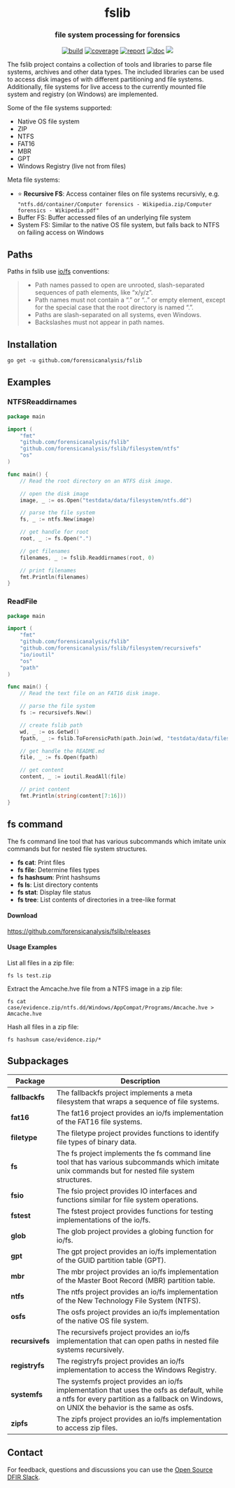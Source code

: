 <h1 align="center">fslib</h1>
<h3 align="center">file system processing for forensics</h3>

<p  align="center">
 <a href="https://github.com/forensicanalysis/fslib/actions"><img src="https://github.com/forensicanalysis/fslib/workflows/CI/badge.svg" alt="build" /></a>
 <a href="https://codecov.io/gh/forensicanalysis/fslib"><img src="https://codecov.io/gh/forensicanalysis/fslib/branch/master/graph/badge.svg" alt="coverage" /></a>
 <a href="https://goreportcard.com/report/github.com/forensicanalysis/fslib"><img src="https://goreportcard.com/badge/github.com/forensicanalysis/fslib" alt="report" /></a>
 <a href="https://godoc.org/github.com/forensicanalysis/fslib"><img src="https://godoc.org/github.com/forensicanalysis/fslib?status.svg" alt="doc" /></a>
 <a href="https://app.fossa.io/projects/git%2Bgithub.com%2Fforensicanalysis%2Ffslib?ref=badge_shield" alt="FOSSA Status"><img src="https://app.fossa.io/api/projects/git%2Bgithub.com%2Fforensicanalysis%2Ffslib.svg?type=shield"/></a>
</p>


The fslib project contains a collection of tools and libraries to parse file
systems, archives and other data types. The included libraries can be used to
access disk images of with different partitioning and file systems.
Additionally, file systems for live access to the currently mounted file system
and registry (on Windows) are implemented.

Some of the file systems supported:

- Native OS file system 
- ZIP
- NTFS
- FAT16
- MBR
- GPT
- Windows Registry (live not from files)

Meta file systems:

- ⭐ **Recursive FS**: Access container files on file systems recursivly, e.g. `"ntfs.dd/container/Computer forensics - Wikipedia.zip/Computer forensics - Wikipedia.pdf"`
- Buffer FS: Buffer accessed files of an underlying file system
- System FS: Similar to the native OS file system, but falls back to NTFS on failing access on Windows

## Paths

Paths in fslib use [io/fs](https://tip.golang.org/pkg/io/fs/#ValidPath) conventions:

> - Path names passed to open are unrooted, slash-separated sequences of path elements, like “x/y/z”.
> - Path names must not contain a “.” or “..” or empty element, except for the special case that the root directory is named “.”.
> - Paths are slash-separated on all systems, even Windows.
> - Backslashes must not appear in path names.

## Installation

``` shell
go get -u github.com/forensicanalysis/fslib
```



## Examples

### NTFSReaddirnames
``` go
package main

import (
	"fmt"
	"github.com/forensicanalysis/fslib"
	"github.com/forensicanalysis/fslib/filesystem/ntfs"
	"os"
)

func main() {
	// Read the root directory on an NTFS disk image.

	// open the disk image
	image, _ := os.Open("testdata/data/filesystem/ntfs.dd")

	// parse the file system
	fs, _ := ntfs.New(image)

	// get handle for root
	root, _ := fs.Open(".")

	// get filenames
	filenames, _ := fslib.Readdirnames(root, 0)

	// print filenames
	fmt.Println(filenames)
}

```

### ReadFile
``` go
package main

import (
	"fmt"
	"github.com/forensicanalysis/fslib"
	"github.com/forensicanalysis/fslib/filesystem/recursivefs"
	"io/ioutil"
	"os"
	"path"
)

func main() {
	// Read the text file on an FAT16 disk image.

	// parse the file system
	fs := recursivefs.New()

	// create fslib path
	wd, _ := os.Getwd()
	fpath, _ := fslib.ToForensicPath(path.Join(wd, "testdata/data/filesystem/fat16.dd/README.md"))

	// get handle the README.md
	file, _ := fs.Open(fpath)

	// get content
	content, _ := ioutil.ReadAll(file)

	// print content
	fmt.Println(string(content[7:16]))
}

```






## fs command

The fs command line tool that has various subcommands which imitate unix commands
but for nested file system structures.

 - **fs cat**: Print files
 - **fs file**: Determine files types
 - **fs hashsum**: Print hashsums
 - **fs ls**: List directory contents
 - **fs stat**: Display file status
 - **fs tree**: List contents of directories in a tree-like format


#### Download

https://github.com/forensicanalysis/fslib/releases

#### Usage Examples

List all files in a zip file:
```
fs ls test.zip
```

Extract the Amcache.hve file from a NTFS image in a zip file:

```
fs cat case/evidence.zip/ntfs.dd/Windows/AppCompat/Programs/Amcache.hve > Amcache.hve
```

Hash all files in a zip file:
```
fs hashsum case/evidence.zip/*
```



## Subpackages

| Package | Description |
| --- | --- |
| **fallbackfs** | The fallbackfs project implements a meta filesystem that wraps a sequence of file systems. |
| **fat16** | The fat16 project provides an io/fs implementation of the FAT16 file systems. |
| **filetype** | The filetype project provides functions to identify file types of binary data. |
| **fs** | The fs project implements the fs command line tool that has various subcommands which imitate unix commands but for nested file system structures. |
| **fsio** | The fsio project provides IO interfaces and functions similar for file system operations. |
| **fstest** | The fstest project provides functions for testing implementations of the io/fs. |
| **glob** | The glob project provides a globing function for io/fs. |
| **gpt** | The gpt project provides an io/fs implementation of the GUID partition table (GPT). |
| **mbr** | The mbr project provides an io/fs implementation of the Master Boot Record (MBR) partition table. |
| **ntfs** | The ntfs project provides an io/fs implementation of the New Technology File System (NTFS). |
| **osfs** | The osfs project provides an io/fs implementation of the native OS file system. |
| **recursivefs** | The recursivefs project provides an io/fs implementation that can open paths in nested file systems recursively. |
| **registryfs** | The registryfs project provides an io/fs implementation to access the Windows Registry. |
| **systemfs** | The systemfs project provides an io/fs implementation that uses the osfs as default, while a ntfs for every partition as a fallback on Windows, on UNIX the behavior is the same as osfs. |
| **zipfs** | The zipfs project provides an io/fs implementation to access zip files. |


## Contact

For feedback, questions and discussions you can use the [Open Source DFIR Slack](https://github.com/open-source-dfir/slack).
